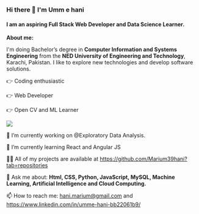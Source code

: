 ### Hi there 👋 I'm Umm e hani

#### I am an aspiring Full Stack Web Developer and Data Science Learner.  
<!-- 
Marium39hani/Marium39hani is a ✨special ✨ repository that you can use to add a README.md to your GitHub profile. Make sure it’s public and initialize it with a README to get started.-->

**About me:**

I'm doing Bachelor’s degree in **Computer Information and Systems Engineering** from the **NED University of Engineering and Technology**, Karachi, Pakistan. I like to explore new technologies and develop software solutions.

:point_right: Coding enthusiastic

:point_right: Web Developer

:point_right: Open CV and ML Learner

![](https://komarev.com/ghpvc/?username=Marium39hani&color=yellowgreen)


 🔭 I’m currently working on @Exploratory Data Analysis. 
 
 🌱 I’m currently learning React and Angular JS 
 
 :woman_technologist:  All of my projects are available at https://github.com/Marium39hani?tab=repositories 
 
 💬 Ask me about:  **Html, CSS, Python, JavaScript, MySQL, Machine Learning, Artificial Intelligence and Cloud Computing.**
 
 📫 How to reach me: hani.marium@gmail.com and https://www.linkedin.com/in/umme-hani-bb22061b9/
